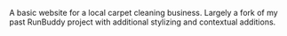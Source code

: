A basic website for a local carpet cleaning business. Largely a fork of my past RunBuddy project with additional stylizing and contextual additions. 
